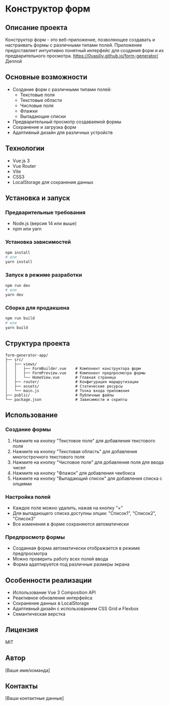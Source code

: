 # Конструктор форм

## Описание проекта
Конструктор форм - это веб-приложение, позволяющее создавать и настраивать формы с различными типами полей. Приложение предоставляет интуитивно понятный интерфейс для создания форм и их предварительного просмотра.
https://0vasiliy.github.io/form-generator/  Деплой

## Основные возможности
- Создание форм с различными типами полей:
  - Текстовые поля
  - Текстовые области
  - Числовые поля
  - Флажки
  - Выпадающие списки
- Предварительный просмотр создаваемой формы
- Сохранение и загрузка форм
- Адаптивный дизайн для различных устройств

## Технологии
- Vue.js 3
- Vue Router
- Vite
- CSS3
- LocalStorage для сохранения данных

## Установка и запуск

### Предварительные требования
- Node.js (версия 14 или выше)
- npm или yarn

### Установка зависимостей
```bash
npm install
# или
yarn install
```

### Запуск в режиме разработки
```bash
npm run dev
# или
yarn dev
```

### Сборка для продакшена
```bash
npm run build
# или
yarn build
```

## Структура проекта
```
form-generator-app/
├── src/
│   ├── views/
│   │   ├── FormBuilder.vue    # Компонент конструктора форм
│   │   ├── FormPreview.vue    # Компонент предпросмотра формы
│   │   └── HomeView.vue       # Главная страница
│   ├── router/                # Конфигурация маршрутизации
│   ├── assets/                # Статические ресурсы
│   └── main.js                # Точка входа приложения
├── public/                    # Публичные файлы
└── package.json               # Зависимости и скрипты
```

## Использование

### Создание формы
1. Нажмите на кнопку "Текстовое поле" для добавления текстового поля
2. Нажмите на кнопку "Текстовая область" для добавления многострочного текстового поля
3. Нажмите на кнопку "Числовое поле" для добавления поля для ввода чисел
4. Нажмите на кнопку "Флажок" для добавления чекбокса
5. Нажмите на кнопку "Выпадающий список" для добавления списка с опциями

### Настройка полей
- Каждое поле можно удалить, нажав на кнопку "×"
- Для выпадающего списка доступны опции: "Список1", "Список2", "Список3"
- Все изменения в форме сохраняются автоматически

### Предпросмотр формы
- Созданная форма автоматически отображается в режиме предпросмотра
- Можно проверить работу всех полей ввода
- Форма адаптируется под различные размеры экрана

## Особенности реализации
- Использование Vue 3 Composition API
- Реактивное обновление интерфейса
- Сохранение данных в LocalStorage
- Адаптивный дизайн с использованием CSS Grid и Flexbox
- Семантическая верстка

## Лицензия
MIT

## Автор
[Ваше имя/команда]

## Контакты
[Ваши контактные данные]
